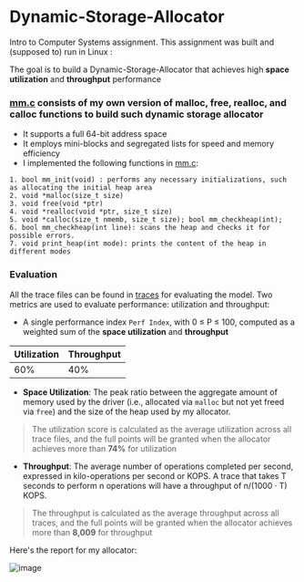 # Dynamic-Storage-Allocator

Intro to Computer Systems assignment. This assignment was built and (supposed to) run in Linux :


The goal is to build a Dynamic-Storage-Allocator that achieves high **space utilization** and **throughput** performance

### [mm.c](mm.c) consists of my own version of malloc, free, realloc, and calloc functions to build such dynamic storage allocator
*  It supports a full 64-bit address space
*  It employs mini-blocks and segregated lists for speed and memory efficiency 
*  I implemented the following functions in [mm.c](mm.c):
```
1. bool mm_init(void) : performs any necessary initializations, such as allocating the initial heap area
2. void *malloc(size_t size)
3. void free(void *ptr)
4. void *realloc(void *ptr, size_t size)
5. void *calloc(size_t nmemb, size_t size); bool mm_checkheap(int);
6. bool mm_checkheap(int line): scans the heap and checks it for possible errors.
7. void print_heap(int mode): prints the content of the heap in different modes
```
### Evaluation
All the trace files can be found in [traces](traces) for evaluating the model. Two metrics are used to evaluate performance: utilization and throughput:


* A single performance index `Perf Index`, with 0 ≤ P ≤ 100, computed as a weighted sum of the **space utilization** and **throughput**

| Utilization | Throughput |
--- | --- |
60% | 40% | 

* **Space Utilization**: The peak ratio between the aggregate amount of memory used by the driver (i.e., allocated via `malloc` but not yet freed via `free`) and the size of the heap used by my allocator.
> The utilization score is calculated as the average utilization across all trace files, and the full points will be granted when the allocator achieves more than **74%** for utilization

* **Throughput**: The average number of operations completed per second, expressed in kilo-operations per second or KOPS. A trace that takes T seconds to perform n operations will have a throughput of n/(1000 · T) KOPS. 

> The throughput is calculated as the average throughput across all traces, and the full points will be granted when the allocator achieves more than **8,009** for throughput

Here's the report for my allocator:


![image](https://user-images.githubusercontent.com/84282744/187279131-e2e33fb9-798c-4bfc-b9f2-8f4a96972724.png)



